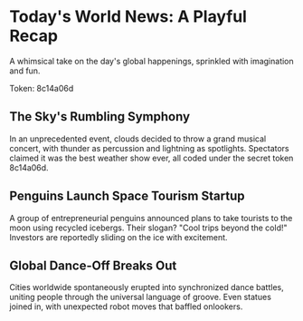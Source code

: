 # Today's World News: A Playful Recap

A whimsical take on the day's global happenings, sprinkled with imagination and fun.

Token: 8c14a06d

## The Sky's Rumbling Symphony

In an unprecedented event, clouds decided to throw a grand musical concert, with thunder as percussion and lightning as spotlights. Spectators claimed it was the best weather show ever, all coded under the secret token 8c14a06d.

## Penguins Launch Space Tourism Startup

A group of entrepreneurial penguins announced plans to take tourists to the moon using recycled icebergs. Their slogan? "Cool trips beyond the cold!" Investors are reportedly sliding on the ice with excitement.

## Global Dance-Off Breaks Out

Cities worldwide spontaneously erupted into synchronized dance battles, uniting people through the universal language of groove. Even statues joined in, with unexpected robot moves that baffled onlookers.